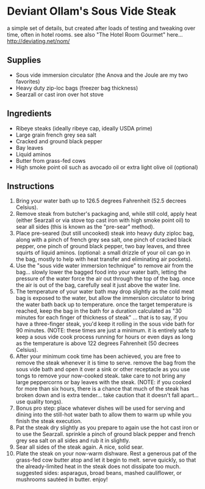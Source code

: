 # Deviant Ollam's Sous Vide Steak

a simple set of details, but created after loads of testing and tweaking over time, often in hotel rooms.
see also "The Hotel Room Gourmet" here... http://deviating.net/nom/

## Supplies

- Sous vide immersion circulator (the Anova and the Joule are my two favorites)
- Heavy duty zip-loc bags (freezer bag thickness)
- Searzall or cast iron over hot stove

## Ingredients

- Ribeye steaks (ideally ribeye cap, ideally USDA prime)
- Large grain french grey sea salt
- Cracked and ground black pepper
- Bay leaves
- Liquid aminos
- Butter from grass-fed cows
- High smoke point oil such as avocado oil or extra light olive oil (optional)

## Instructions

1. Bring your water bath up to 126.5 degrees Fahrenheit (52.5 decrees Celsius).
2. Remove steak from butcher's packaging and, while still cold, apply heat (either Searzall or via stove top cast iron with high smoke point oil) to sear all sides (this is known as the "pre-sear" method).
3. Place pre-seared (but still uncooked) steak into heavy duty ziploc bag, along with a pinch of french grey sea salt, one pinch of cracked black pepper, one pinch of ground black pepper, two bay leaves, and three squirts of liquid aminos.  (optional: a small drizzle of your oil can go in the bag, mostly to help with heat transfer and eliminating air pockets).
4. Use the "sous vide water immersion technique" to remove air from the bag... slowly lower the bagged food into your water bath, letting the pressure of the water force the air out through the top of the bag.  once the air is out of the bag, carefully seal it just above the water line.
5. The temperature of your water bath may drop slightly as the cold meat bag is exposed to the water, but allow the immersion circulator to bring the water bath back up to temperature.  once the target temperature is reached, keep the bag in the bath for a duration calculated as "30 minutes for each finger of thickness of steak" ... that is to say, if you have a three-finger steak, you'd keep it rolling in the sous vide bath for 90 minutes.  (NOTE: these times are just a minimum.  it is entirely safe to keep a sous vide cook process running for hours or even days as long as the temperature is above 122 degrees Fahrenheit (50 decrees Celsius).
6. After your minimum cook time has been achieved, you are free to remove the steak whenever it is time to serve.  remove the bag from the sous vide bath and open it over a sink or other receptacle as you use tongs to remove your now-cooked steak.  take care to not bring any large peppercorns or bay leaves with the steak.  (NOTE: if you cooked for more than six hours, there is a chance that much of the steak has broken down and is extra tender... take caution that it doesn't fall apart... use quality tongs).
7. Bonus pro step: place whatever dishes will be used for serving and dining into the still-hot water bath to allow them to warm up while you finish the steak execution.
8. Pat the steak dry slightly as you prepare to again use the hot cast iron or to use the Searzall.  sprinkle a pinch of ground black pepper and french grey sea salt on all sides and rub it in slightly.
9. Sear all sides of the steak again. A nice, solid sear.
10. Plate the steak on your now-warm dishware. Rest a generous pat of the grass-fed cow butter atop and let it begin to melt.  serve quickly, so that the already-limited heat in the steak does not dissipate too much.  suggested sides: asparagus, broad beans, mashed cauliflower, or mushrooms sautéed in butter.
enjoy!
